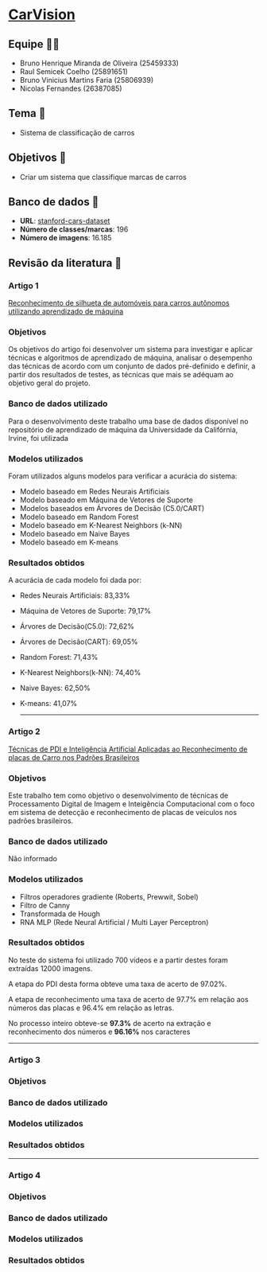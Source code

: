 # [CarVision](https://image-classify.vercel.app/predictions)

## Equipe 👷‍♂️

- Bruno Henrique Miranda de Oliveira (25459333)
- Raul Semicek Coelho (25891651)
- Bruno Vinicius Martins Faria (25806939)
- Nicolas Fernandes (26387085)

## Tema 🚗

- Sistema de classificação de carros

## Objetivos 🎯
- Criar um sistema que classifique marcas de carros

## Banco de dados 📝
- <b>URL</b>: [stanford-cars-dataset](https://www.kaggle.com/datasets/jessicali9530/stanford-cars-dataset)
- <b>Número de classes/marcas</b>: 196
- <b>Número de imagens</b>: 16.185

## Revisão da literatura 📖

### Artigo 1
[Reconhecimento de silhueta de automóveis para carros autônomos utilizando aprendizado de máquina](https://wiki.sj.ifsc.edu.br/images/e/e8/TCC1_Tamara_Arrigoni.pdf)

### Objetivos 
<p>Os objetivos do artigo foi desenvolver um sistema para investigar e aplicar técnicas e algoritmos de aprendizado de máquina, analisar o desempenho das técnicas de acordo com um conjunto de dados pré-definido e definir, a partir dos resultados de testes, as técnicas que mais se adéquam ao objetivo geral do projeto.<p/>

### Banco de dados utilizado
<p>Para o desenvolvimento deste trabalho uma base de dados disponível no repositório de aprendizado de máquina da Universidade da Califórnia, Irvine, foi utilizada<p/>

### Modelos utilizados
Foram utilizados alguns modelos para verificar a acurácia do sistema:
- Modelo baseado em Redes Neurais Artificiais
- Modelo baseado em Máquina de Vetores de Suporte
- Modelos baseados em Árvores de Decisão (C5.0/CART)
- Modelo baseado em Random Forest
- Modelo baseado em K-Nearest Neighbors (k-NN)
- Modelo baseado em Naive Bayes
- Modelo baseado em K-means

### Resultados obtidos
A acurácia de cada modelo foi dada por:
- Redes Neurais Artificiais: 83,33%
- Máquina de Vetores de Suporte: 79,17%
- Árvores de Decisão(C5.0): 72,62%
- Árvores de Decisão(CART): 69,05%
- Random Forest: 71,43%
- K-Nearest Neighbors(k-NN): 74,40%
- Naive Bayes: 62,50%
- K-means: 41,07%

  <hr>

### Artigo 2
[Técnicas de PDI e Inteligência Artificial Aplicadas ao Reconhecimento de placas de Carro nos Padrões Brasileiros](https://www.researchgate.net/profile/Edson-Cavalcanti-Neto/publication/262956949_TECNICAS_DE_PDI_E_INTELIGENCIA_ARTIFICIAL_APLICADAS_AO_RECONHECIMENTO_DE_PLACAS_DE_CARRO_NOS_PADROES_BRASILEIROS/links/0c96053970df6e1d49000000/TECNICAS-DE-PDI-E-INTELIGENCIA-ARTIFICIAL-APLICADAS-AO-RECONHECIMENTO-DE-PLACAS-DE-CARRO-NOS-PADROES-BRASILEIROS.pdf)

### Objetivos 
Este trabalho tem como objetivo o desenvolvimento de técnicas de Processamento Digital de Imagem e Inteigência Computacional com o foco em sistema de detecção e reconhecimento de placas de veículos nos padrões brasileiros.

### Banco de dados utilizado
Não informado

### Modelos utilizados
- Filtros operadores gradiente (Roberts, Prewwit, Sobel)
- Filtro de Canny
- Transformada de Hough
- RNA MLP (Rede Neural Artificial / Multi Layer Perceptron)

### Resultados obtidos
<p>No teste do sistema foi utilizado 700 vídeos e a partir destes foram extraídas 12000 imagens.</p>
<p>A etapa do PDI desta forma obteve uma taxa de acerto de 97.02%.</p>
<p>A etapa de reconhecimento uma taxa de acerto de 97.7% em relação aos números das placas e 96.4% em relação as letras.</p>
<p>No processo inteiro obteve-se <b>97.3%</b> de acerto na extração e reconhecimento dos números e <b>96.16%</b> nos caracteres</p>

<hr>

### Artigo 3

### Objetivos 

### Banco de dados utilizado

### Modelos utilizados

### Resultados obtidos

<hr>

### Artigo 4

### Objetivos 

### Banco de dados utilizado

### Modelos utilizados

### Resultados obtidos
